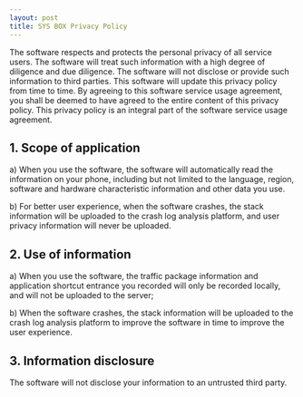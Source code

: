 ```yaml
---
layout: post
title: SYS BOX Privacy Policy
---
```


The software respects and protects the personal privacy of all service users. The software will treat such information with a high degree of diligence and due diligence. The software will not disclose or provide such information to third parties. This software will update this privacy policy from time to time. By agreeing to this software service usage agreement, you shall be deemed to have agreed to the entire content of this privacy policy. This privacy policy is an integral part of the software service usage agreement.

## 1. Scope of application
a) When you use the software, the software will automatically read the information on your phone, including but not limited to the language, region, software and hardware characteristic information and other data you use.

b) For better user experience, when the software crashes, the stack information will be uploaded to the crash log analysis platform, and user privacy information will never be uploaded.

## 2. Use of information
a) When you use the software, the traffic package information and application shortcut entrance you recorded will only be recorded locally, and will not be uploaded to the server;

b) When the software crashes, the stack information will be uploaded to the crash log analysis platform to improve the software in time to improve the user experience.

## 3. Information disclosure
The software will not disclose your information to an untrusted third party.
